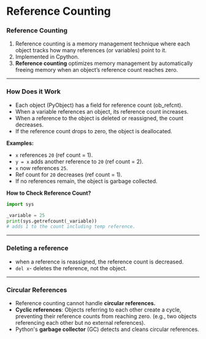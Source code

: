 # Reference Counting

### Reference Counting

1. Reference counting is a memory management technique where each object tracks how many references (or variables) point to it.
2. Implemented in Cpython.
3. **Reference counting** optimizes memory management by automatically freeing memory when an object’s reference count reaches zero.

---

### **How Does it Work**

- Each object (PyObject) has a field for reference count (ob_refcnt).
- When a variable references an object, its reference count increases.
- When a reference to the object is deleted or reassigned, the count decreases.
- If the reference count drops to zero, the object is deallocated.

**Examples:**

- `x` references `20` (ref count = 1).
- `y = x` adds another reference to `20` (ref count = 2).
- `x` now references `25`.
- Ref count for `20` decreases (ref count = 1).
- If no references remain, the object is garbage collected.

**How to Check Reference Count?**

```python
import sys

_variable = 25
print(sys.getrefcount(_variable))
# adds 1 to the count including temp reference.
```

---

### **Deleting a reference**

- when a reference is reassigned, the reference count is decreased.
- `del x`- deletes the reference, not the object.

---

### **Circular References**

- Reference counting cannot handle **circular references.**
- **Cyclic references**: Objects referring to each other create a cycle, preventing their reference counts from reaching zero.
(e.g., two objects referencing each other but no external references).
- Python's **garbage collector** (GC) detects and cleans circular references.